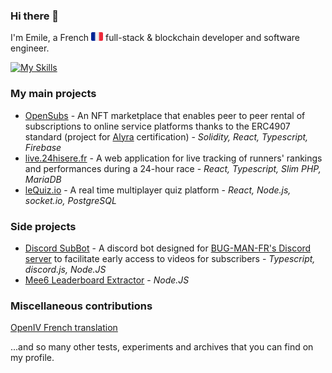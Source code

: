 ### Hi there 👋

I'm Emile, a French <img src="icons/flag_fr.png" style="height: 1em"> full-stack & blockchain developer and software engineer.

[![My Skills](https://skillicons.dev/icons?i=js,ts,react,nodejs,solidity,express,php,mysql,docker,git,github,githubactions,discord,bots)](https://skillicons.dev)

### My main projects

- [OpenSubs](https://github.com/LesFreresMoutarde/opensubs) - An NFT marketplace that enables peer to peer rental of subscriptions to online service platforms thanks to the ERC4907 standard (project for [Alyra](https://alyra.fr/) certification) - *Solidity, React, Typescript, Firebase*
- [live.24hisere.fr](https://github.com/EmileCalixte/live.24hisere.fr) - A web application for live tracking of runners' rankings and performances during a 24-hour race - *React, Typescript, Slim PHP, MariaDB*
- [leQuiz.io](https://github.com/LesFreresMoutarde/LeQuiz.io) - A real time multiplayer quiz platform - *React, Node.js, socket.io, PostgreSQL*

### Side projects

- [Discord SubBot](https://github.com/EmileCalixte/discord-subbot) - A discord bot designed for [BUG-MAN-FR's Discord server](https://discord.com/invite/bugmanfr) to facilitate early access to videos for subscribers - *Typescript, discord.js, Node.JS*
- [Mee6 Leaderboard Extractor](https://github.com/EmileCalixte/mee6-leaderboard-extractor) - *Node.JS*

### Miscellaneous contributions

[OpenIV French translation](https://github.com/OpenIV-Team/OpenIV-Languages)

...and so many other tests, experiments and archives that you can find on my profile.

<!--
**EmileCalixte/EmileCalixte** is a ✨ _special_ ✨ repository because its `README.md` (this file) appears on your GitHub profile.

Here are some ideas to get you started:

- 🔭 I’m currently working on ...
- 🌱 I’m currently learning ...
- 👯 I’m looking to collaborate on ...
- 🤔 I’m looking for help with ...
- 💬 Ask me about ...
- 📫 How to reach me: ...
- 😄 Pronouns: ...
- ⚡ Fun fact: ...
-->
